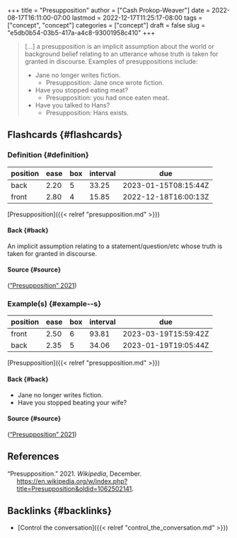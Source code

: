 +++
title = "Presupposition"
author = ["Cash Prokop-Weaver"]
date = 2022-08-17T16:11:00-07:00
lastmod = 2022-12-17T11:25:17-08:00
tags = ["concept", "concept"]
categories = ["concept"]
draft = false
slug = "e5db0b54-03b5-417a-a4c8-93001958c410"
+++

> [...] a presupposition is an implicit assumption about the world or background belief relating to an utterance whose truth is taken for granted in discourse. Examples of presuppositions include:
>
> -   Jane no longer writes fiction.
>     -   Presupposition: Jane once wrote fiction.
> -   Have you stopped eating meat?
>     -   Presupposition: you had once eaten meat.
> -   Have you talked to Hans?
>     -   Presupposition: Hans exists.


## Flashcards {#flashcards}


### Definition {#definition}

| position | ease | box | interval | due                  |
|----------|------|-----|----------|----------------------|
| back     | 2.20 | 5   | 33.25    | 2023-01-15T08:15:44Z |
| front    | 2.80 | 4   | 15.85    | 2022-12-18T16:00:13Z |

[Presupposition]({{< relref "presupposition.md" >}})


#### Back {#back}

An implicit assumption relating to a statement/question/etc whose truth is taken for granted in discourse.


#### Source {#source}

(<a href="#citeproc_bib_item_1">“Presupposition” 2021</a>)


### Example(s) {#example--s}

| position | ease | box | interval | due                  |
|----------|------|-----|----------|----------------------|
| front    | 2.50 | 6   | 93.81    | 2023-03-19T15:59:42Z |
| back     | 2.35 | 5   | 34.06    | 2023-01-19T19:05:44Z |

[Presupposition]({{< relref "presupposition.md" >}})


#### Back {#back}

-   Jane no longer writes fiction.
-   Have you stopped beating your wife?


#### Source {#source}

(<a href="#citeproc_bib_item_1">“Presupposition” 2021</a>)

## References

<style>.csl-entry{text-indent: -1.5em; margin-left: 1.5em;}</style><div class="csl-bib-body">
  <div class="csl-entry"><a id="citeproc_bib_item_1"></a>“Presupposition.” 2021. <i>Wikipedia</i>, December. <a href="https://en.wikipedia.org/w/index.php?title=Presupposition&oldid=1062502141">https://en.wikipedia.org/w/index.php?title=Presupposition&#38;oldid=1062502141</a>.</div>
</div>


## Backlinks {#backlinks}

-   [Control the conversation]({{< relref "control_the_conversation.md" >}})
